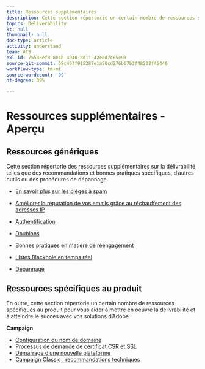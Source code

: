 ```yaml
---
title: Ressources supplémentaires
description: Cette section répertorie un certain nombre de ressources supplémentaires sur la délivrabilité.
topics: Deliverability
kt: null
thumbnail: null
doc-type: article
activity: understand
team: ACS
exl-id: 75538ef8-8e4b-4940-8d11-42ebd7c65e93
source-git-commit: 68c403f915287e1a50cd276b67b3f48202f45446
workflow-type: tm+mt
source-wordcount: '99'
ht-degree: 39%

---
```


# Ressources supplémentaires - Aperçu

## Ressources génériques

Cette section répertorie des ressources supplémentaires sur la délivrabilité, telles que des recommandations et bonnes pratiques spécifiques, d’autres outils ou des procédures de dépannage.

* [En savoir plus sur les pièges à spam](../../help/additional-resources/all-about-spam-traps.md)
* [Améliorer la réputation de vos emails grâce au réchauffement des adresses IP](../../help/additional-resources/increase-reputation-with-ip-warming.md)
* [Authentification](../../help/additional-resources/authentication.md)
* [Doublons](../../help/additional-resources/duplicates.md)
* [Bonnes pratiques en matière de réengagement](../../help/additional-resources/re-engagement.md)
* [Listes Blackhole en temps réel](../../help/additional-resources/blocklist-databases.md)
* [Dépannage](../../help/additional-resources/troubleshooting.md)

   <!--
    [IP Certification](../../help/additional-resources/ip-certification.md)
    [Third-party monitoring tools](../../help/additional-resources/third-party-monitoring-tools.md)-->

## Ressources spécifiques au produit

En outre, cette section répertorie un certain nombre de ressources spécifiques au produit pour vous aider à mettre en oeuvre la délivrabilité et à atteindre le succès avec vos solutions d’Adobe.

**Campaign**

* [Configuration du nom de domaine](../../help/additional-resources/ac-domain-name-setup.md)
* [Processus de demande de certificat CSR et SSL](../../help/additional-resources/ac-ssl-certificate-request.md)
* [Démarrage d’une nouvelle plateforme](../../help/additional-resources/ac-starting-new-platform.md)
* [Campaign Classic : recommandations techniques](../../help/additional-resources/acc-technical-recommendations.md)
